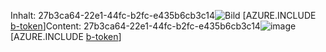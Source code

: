 <span data-ttu-id="ae5be-101">Inhalt: 27b3ca64-22e1-44fc-b2fc-e435b6cb3c14![Bild](5b8a88ef-8928-4f09-999a-6faa522f7c64.png)
[AZURE.INCLUDE [b-token](b8d480a0-cf98-41eb-b2ab-1177c198a585.md)]</span><span class="sxs-lookup"><span data-stu-id="ae5be-101">Content: 27b3ca64-22e1-44fc-b2fc-e435b6cb3c14![image](5b8a88ef-8928-4f09-999a-6faa522f7c64.png)
[AZURE.INCLUDE [b-token](b8d480a0-cf98-41eb-b2ab-1177c198a585.md)]</span></span>
